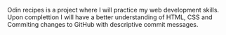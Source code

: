 Odin recipes is a project where I will practice my web development skills. Upon complettion I will have a better understanding of HTML, CSS and Commiting changes to GitHub with descriptive commit messages. 
